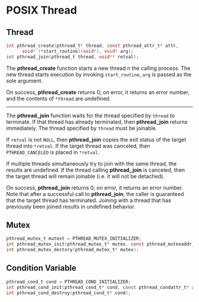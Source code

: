
# POSIX Thread

## Thread

```c
int pthread_create(pthread_t* thread, const pthread_attr_t* attr, 
      void* (*start_routine)(void*), void* arg);
int pthread_join(pthread_t thread, void** retval);
```

The **pthread_create** function starts a new thread n the calling process.
The new thread starts execution by invoking `start_routine`, `arg` is passed as the sole argument.

On success, **pthread_create** returns 0; on error, it returns an error number, 
and the contents of `*thread` are undefined.

---------------------------------------------------------------------------------------

The **pthread_join** function waits for the thread specified by `thread` to terminate.
If that thread has already terminated, then **pthread_join** returns immediately.
The thread specified by `thread` must be joinable.

If `retval` is not `NULL`, then **pthread_join** copies the exit status of the target thread into `*retval`.
If the target thread was canceled, then `PTHREAD_CANCELED` is placed in `*retval`.

If multiple threads simultaneously try to join with the same thread, the results are undefined.
If the thread calling **pthread_join** is canceled, then the target thread will remain joinable 
(i.e. it will not be detached).

On success, **pthread_join** returns 0; on error, it returns an error number.
Note that after a successful call to **pthread_join**, 
the caller is guaranteed that the target thread has terminated.
Joining with a thread that has previously been joined results in undefined behavior.


## Mutex

```c
pthread_mutex_t mutext = PTHREAD_MUTEX_INITIALIZER;
int pthread_mutex_init(pthread_mutex_t* mutex, const pthread_mutexaddr_t* attr);
int pthread_mutex_destory(pthread_mutex_t* mutex);
```

## Condition Variable

```c
pthread_cond_t cond = PTHREAD_COND_INITIALIZER;
int pthread_cond_init(pthread_cond_t* cond, const pthread_condattr_t* attr);
int pthread_cond_destroy(pthread_cond_t* cond);
```

